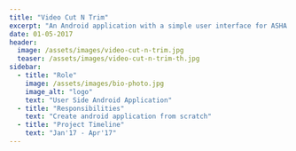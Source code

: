 ```yaml
---
title: "Video Cut N Trim"
excerpt: "An Android application with a simple user interface for ASHA workers, where they can create and edit stories using image, audio and video."
date: 01-05-2017
header:
  image: /assets/images/video-cut-n-trim.jpg
  teaser: /assets/images/video-cut-n-trim-th.jpg
sidebar:
  - title: "Role"
    image: /assets/images/bio-photo.jpg
    image_alt: "logo"
    text: "User Side Android Application"
  - title: "Responsibilities"
    text: "Create android application from scratch"
  - title: "Project Timeline"
    text: "Jan'17 - Apr'17"
---
```



